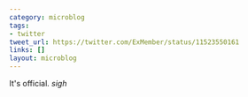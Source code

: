 ```yaml
---
category: microblog
tags:
- twitter
tweet_url: https://twitter.com/ExMember/status/11523550161
links: []
layout: microblog
---
```

It's official. *sigh*
